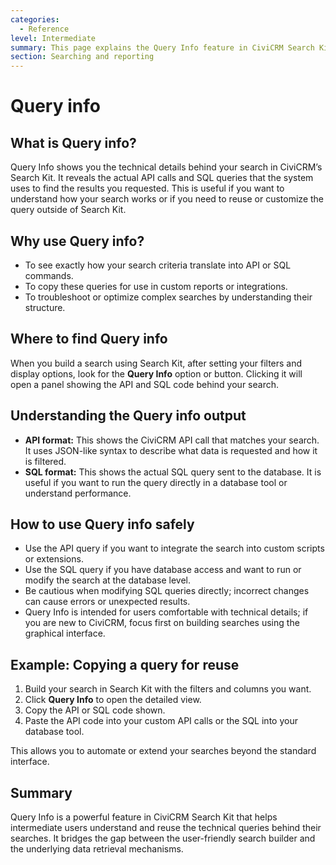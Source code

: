 ```yaml
---
categories:
  - Reference  
level: Intermediate  
summary: This page explains the Query Info feature in CiviCRM Search Kit, showing how to view and use the underlying API and SQL queries generated by your search criteria.  
section: Searching and reporting  
---
```


# Query info

## What is Query info?

Query Info shows you the technical details behind your search in CiviCRM’s Search Kit. It reveals the actual API calls and SQL queries that the system uses to find the results you requested. This is useful if you want to understand how your search works or if you need to reuse or customize the query outside of Search Kit.

## Why use Query info?

- To see exactly how your search criteria translate into API or SQL commands.  
- To copy these queries for use in custom reports or integrations.  
- To troubleshoot or optimize complex searches by understanding their structure.  

## Where to find Query info

When you build a search using Search Kit, after setting your filters and display options, look for the **Query Info** option or button. Clicking it will open a panel showing the API and SQL code behind your search.

## Understanding the Query info output

- **API format:** This shows the CiviCRM API call that matches your search. It uses JSON-like syntax to describe what data is requested and how it is filtered.  
- **SQL format:** This shows the actual SQL query sent to the database. It is useful if you want to run the query directly in a database tool or understand performance.  

## How to use Query info safely

- Use the API query if you want to integrate the search into custom scripts or extensions.  
- Use the SQL query if you have database access and want to run or modify the search at the database level.  
- Be cautious when modifying SQL queries directly; incorrect changes can cause errors or unexpected results.  
- Query Info is intended for users comfortable with technical details; if you are new to CiviCRM, focus first on building searches using the graphical interface.

## Example: Copying a query for reuse

1. Build your search in Search Kit with the filters and columns you want.  
2. Click **Query Info** to open the detailed view.  
3. Copy the API or SQL code shown.  
4. Paste the API code into your custom API calls or the SQL into your database tool.  

This allows you to automate or extend your searches beyond the standard interface.

## Summary

Query Info is a powerful feature in CiviCRM Search Kit that helps intermediate users understand and reuse the technical queries behind their searches. It bridges the gap between the user-friendly search builder and the underlying data retrieval mechanisms.
